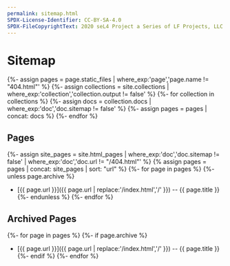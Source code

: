 ```yaml
---
permalink: sitemap.html
SPDX-License-Identifier: CC-BY-SA-4.0
SPDX-FileCopyrightText: 2020 seL4 Project a Series of LF Projects, LLC.
---
```


# Sitemap

{%- assign pages = page.static_files | where_exp:'page','page.name != "404.html"' %}
{%- assign collections = site.collections | where_exp:'collection','collection.output != false' %}
{%- for collection in collections %}
  {%- assign docs = collection.docs | where_exp:'doc','doc.sitemap != false' %}
  {%- assign pages = pages | concat: docs %}
{%- endfor %}

## Pages

{%- assign site_pages = site.html_pages | where_exp:'doc','doc.sitemap != false' | where_exp:'doc','doc.url != "/404.html"' %}
{% assign pages = pages | concat: site_pages | sort: "url" %}
{%- for page in pages %}
  {%- unless page.archive %}
- [{{ page.url }}]({{ page.url | replace:'/index.html','/' }}) -- {{ page.title }}
  {%- endunless %}
{%- endfor %}

## Archived Pages

{%- for page in pages %}
  {%- if page.archive %}
- [{{ page.url }}]({{ page.url | replace:'/index.html','/' }}) -- {{ page.title }}
  {%- endif %}
{%- endfor %}
